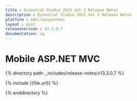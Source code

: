 ```yaml
---
title : Essential Studio 2015 Vol 3 Release Notes
description : Essential Studio 2015 Vol 3 Release Notes
platform : mobileaspnetmvc
layout : post
releaseversion : 13.3.0.7
documentation: ug
---
```


# Mobile ASP.NET MVC


{% directory path: _includes/release-notes/v13.3.0.7 %}


{% include {{file.url}} %}

{% enddirectory %}